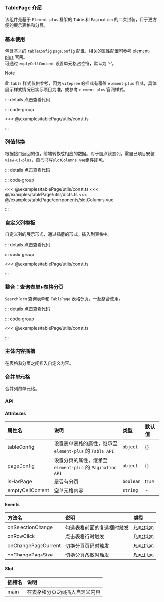 ### TablePage 介绍

该组件是基于 `Element-plus` 框架的 `Table` 和 `Pagination` 的二次封装，用于更方便的展示表格和分页。

### 基本使用

包含基本的 `tableConfig` `pageConfig` 配置。相关的属性配置可参考 [element-plus](https://element-plus.org/zh-CN/component/table.html) 官网。  
可通过 `emptyCellContent` 设置单元格占位符，默认为 ‘-’。

> [!NOTE]
> 此 `table` 样式仅供参考，因为 `vitepree` 的样式有覆盖 `element-plus` 样式，具体展示样式情况已实际项目为准，或参考 `element-plus` 官网样式。

<preview path="../examples/tablePage/base.vue"></preview>

::: details 点击查看代码

::: code-group

<<< @/examples/tablePage/utils/const.ts

:::

### 列值转换

根据接口返回的值，前端转换成相应的数据。对于圆点状态列，需自己项目安装`view-ui-plus`，自己书写`slotColumns.vue`组件即可。

<preview path="../examples/tablePage/convertValue.vue"></preview>

::: details 点击查看代码

::: code-group

<<< @/examples/tablePage/utils/const.ts
<<< @/examples/tablePage/utils/dicts.ts
<<< @/examples/tablePage/components/slotColumns.vue

:::

### 自定义列模板

自定义列的展示形式，通过插槽的形式，插入到表格中。

<preview path="../examples/tablePage/customColumn.vue"></preview>

::: details 点击查看代码

::: code-group

<<< @/examples/tablePage/utils/const.ts

:::

### 整合：查询表单+表格分页

`SearchForm` 查询表单和 `TablePage` 表格分页，一起整合使用。

<preview path="../examples/tablePage/searchFormAndTablePage.vue"></preview>

::: details 点击查看代码

::: code-group

<<< @/examples/tablePage/utils/const.ts

:::

### 主体内容插槽

在表格和分页之间插入自定义内容。

<preview path="../examples/tablePage/mainSlot.vue"></preview>

### 合并单元格

合并列的单元格。

<preview path="../examples/tablePage/mergeCell.vue"></preview>

### API

#### Attributes

| 属性名           | 说明                                                      | 类型      | 默认值 |
| :--------------- | :-------------------------------------------------------- | :-------- | :----- |
| tableConfig      | 设置表单表格的属性，继承至 `element-plus` 的 `Table API`  | `object`  | {}     |
| pageConfig       | 设置分页的属性，继承至 `element-plus` 的 `Pagination API` | `object`  | {}     |
| isHasPage        | 是否有分页                                                | `boolean` | true   |
| emptyCellContent | 空单元格内容                                              | `string`  | -      |

#### Events

| 方法名              | 说明                       | 类型                                                                          |
| :------------------ | :------------------------- | :---------------------------------------------------------------------------- |
| onSelectionChange   | 勾选表格前面的复选框时触发 | <abbr title="(newSelection: any[]) => void">`Function`</abbr>                 |
| onRowClick          | 点击表格行时触发           | <abbr title="(row: any, column: any, event: Event) => void">`Function`</abbr> |
| onChangePageCurrent | 切换分页页码时触发         | <abbr title="(value: number) => void">`Function`</abbr>                       |
| onChangePageSize    | 切换分页条数时触发         | <abbr title="(value: number) => void">`Function`</abbr>                       |

#### Slot

| 插槽名 | 说明                           |
| :----- | :----------------------------- |
| main   | 在表格和分页之间插入自定义内容 |
